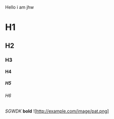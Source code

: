 Hello i am jhw
# H1
## H2
### H3
#### H4
##### H5
###### H6
*SGWDK*
**bold**
![http://example.com/image/pat.png]
